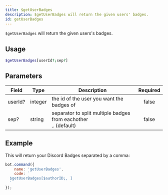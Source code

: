 ```yaml
---
title: $getUserBadges
description: $getUserBadges will return the given users' badges.
id: getUserBadges
---
```


`$getUserBadges` will return the given users's badges.

## Usage

```php
$getUserBadges[userId?;sep?]
```

## Parameters

| Field   | Type    | Description                                                            | Required |
|---------|---------|------------------------------------------------------------------------|:--------:|
| userId? | integer | the id of the user you want the badges of                              |  false   |
| sep?    | string  | separator to split multiple badges from eachother <br /> `,` (default) |  false   |

## Example

This will return your Discord Badges separated by a comma:

```javascript
bot.command({
    name: 'getUserBadges',
    code: `
  $getUserBadges[$authorID;, ]
  `
});
```